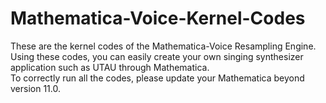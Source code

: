 # Mathematica-Voice-Kernel-Codes
These are the kernel codes of the Mathematica-Voice Resampling Engine.  
Using these codes, you can easily create your own singing synthesizer application such as UTAU through Mathematica.  
To correctly run all the codes, please update your Mathematica beyond version 11.0.  
